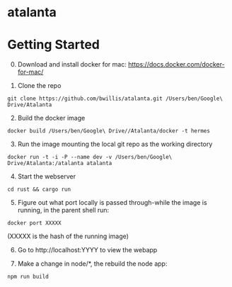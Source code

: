 # atalanta

# Getting Started

0. Download and install docker for mac: https://docs.docker.com/docker-for-mac/

1. Clone the repo
```
git clone https://github.com/bwillis/atalanta.git /Users/ben/Google\ Drive/Atalanta
```

2. Build the docker image
```
docker build /Users/ben/Google\ Drive//Atalanta/docker -t hermes
```

3. Run the image mounting the local git repo as the working directory
```
docker run -t -i -P --name dev -v /Users/ben/Google\ Drive/Atalanta:/atalanta atalanta
```

4. Start the webserver
```
cd rust && cargo run
```

5. Figure out what port locally is passed through-while the image is running, in the parent shell run:
```
docker port XXXXX
```
(XXXXX is the hash of the running image)

6. Go to http://localhost:YYYY to view the webapp

7. Make a change in node/*, the rebuild the node app:
```
npm run build
```
